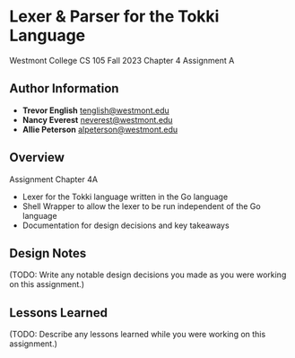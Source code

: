 # Lexer & Parser for the Tokki Language
Westmont College CS 105 Fall 2023
Chapter 4 Assignment A

## Author Information
- **Trevor English** tenglish@westmont.edu
- **Nancy Everest** neverest@westmont.edu
- **Allie Peterson** alpeterson@westmont.edu

## Overview
Assignment Chapter 4A
- Lexer for the Tokki language written in the Go language
- Shell Wrapper to allow the lexer to be run independent of the Go language
- Documentation for design decisions and key takeaways

## Design Notes
(TODO: Write any notable design decisions you made as you were working on this assignment.)

## Lessons Learned
(TODO: Describe any lessons learned while you were working on this assignment.)
